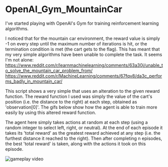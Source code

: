 # OpenAI_Gym_MountainCar
I've started playing with OpenAI's Gym for training reinforcement learning algorithms. 

I noticed that for the mountain car environment, the reward value is simply -1 on every step until the maximum number of iterations is hit, or the termination condition is met (the cart gets to the flag). This has meant that my very simple algorithms have been unable to complete the task. It seems I'm not alone: 
https://www.reddit.com/r/learnmachinelearning/comments/63a30j/unable_to_solve_the_mountain_car_problem_from/
https://www.reddit.com/r/MachineLearning/comments/67fqv8/da3c_performs_badly_in_mountain_car/

This script shows a very simple that uses an alteration to the given reward function. The reward function I used was simply the value of the cart's position (i.e. the distance to the right) at each step, obtained as 'observation[0]'. The gifs below show how the agent is able to train more easily by using this altered reward function.

The agent here simply takes actions at random at each step (using a random integer to select left, right, or neutral). At the end of each episode it takes its 'total reward' as the greatest reward achieved at any step (i.e. the furthest distance it reached to the right). Then after completing n episodes, the best 'total reward' is taken, along with the actions it took on this episode.


![gameplay video](https://github.com/adibyte95/Mountain_car-OpenAI-GYM/blob/master/media/gameplay.gif)